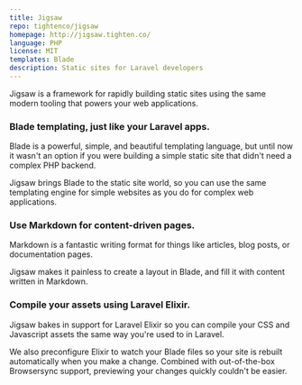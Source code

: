 ```yaml
---
title: Jigsaw
repo: tightenco/jigsaw
homepage: http://jigsaw.tighten.co/
language: PHP
license: MIT
templates: Blade
description: Static sites for Laravel developers
---
```


Jigsaw is a framework for rapidly building static sites using the same modern tooling that powers your web applications.

### Blade templating, just like your Laravel apps.

Blade is a powerful, simple, and beautiful templating language, but until now it wasn't an option if you were building a simple static site that didn't need a complex PHP backend.

Jigsaw brings Blade to the static site world, so you can use the same templating engine for simple websites as you do for complex web applications.

### Use Markdown for content-driven pages.

Markdown is a fantastic writing format for things like articles, blog posts, or documentation pages.

Jigsaw makes it painless to create a layout in Blade, and fill it with content written in Markdown.

### Compile your assets using Laravel Elixir.

Jigsaw bakes in support for Laravel Elixir so you can compile your CSS and Javascript assets the same way you're used to in Laravel.

We also preconfigure Elixir to watch your Blade files so your site is rebuilt automatically when you make a change. Combined with out-of-the-box Browsersync support, previewing your changes quickly couldn't be easier.

